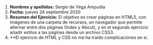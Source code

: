 1. **Nombres y apellidos:** Sergio de Vega Ampudia
2. **Fecha:** jueves 24 septiembre 2020
3. **Resumen del Ejercicio:** El objetivo es crear páginas en HTML5, con imágenes de una carpeta de recursos, un navegador que permite alternar entre dos páginas (Index y About), y en el segundo ejercicio añadir estilos a las páginas desde un archivo CSS3.
4. **El ejercicio de HTML y CSS no me ha traído complicaciones en sí.
